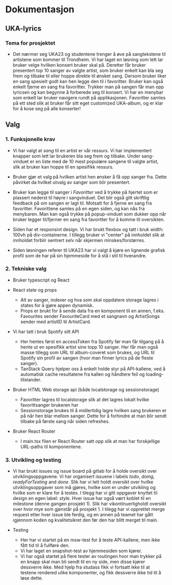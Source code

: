 # Dokumentasjon

##  UKA-lyrics
### Tema for prosjektet
- Det nærmer seg UKA23 og studentene trenger å øve på sangtekstene til artistene som kommer til Trondheim. Vi har laget en løsning som lett lar bruker velge hvilken konsert bruker skal på. Deretter får bruker presentert top 10 sanger av valgte artist, som bruker enkelt kan bla seg frem og tilbake til eller hoppe direkte til ønsket sang. Dersom bruker liker en sang spesielt godt kan hen legge den til i favoritter. Bruker kan også enkelt fjerne en sang fra favoritter. Trykker man på sangen får man opp lyricsen og kan begynne å forberede seg til konsert. Vi har en menybar som enkelt lar bruker navigere rundt på applikasjonen. Favoritter samles på ett sted slik at bruker får sitt eget customized UKA-album, og er klar for å kose seg på alle konserter!

## Valg

### 1. Funksjonelle krav
- Vi har valgt at _sang_ til en artist er vår ressurs. Vi har implementert knapper som lett lar brukeren bla seg frem og tilbake. Under sang-vinduet er en liste med de 10 mest populære sangene til valgte artist, slik at bruker kan hoppe til en spesifikk ressurs.

 - Bruker gjør et valg på hvilken artist hen ønsker å få opp sanger fra. Dette påvirket da hvilket utvalg av sanger som blir presentert.

 - Bruker kan legge til sanger i _Favoritter_ ved å trykke på hjertet som er plassert nederst til høyre i sangvinduet. Det blir også gitt skriftlig feedback på om sangen er lagt til. Motsatt for å fjerne en sang fra favoritter. Favorittene samles på en egen siden, og kan nås fra menybaren. Man kan også trykke på popup-vinduet som dukker opp når bruker legger til/fjerner en sang fra favoritter for å komme til oversikten.

 - Siden har et responsivt design. Vi har brukt flexbox og tatt i bruk width: 100vh på div-containerne. I tillegg bruker vi "center" på innholdet slik at innholdet forblir sentrert selv når skjermen minskes/forstørres.

 - Siden løsningen referer til UKA23 har vi valgt å kjøre en lignende grafisk profil som de har på sin hjemmeside for å stå i stil til hverandre.

### 2. Tekniske valg
- Bruker typescript og React 

- React state og props
  - Alt av sanger, indexer og hva som skal oppdatere storage lagres i states for å gjøre appen dynamisk.
  -  Props er brukt for å sende data fra en komponent til en annen, f.eks. Favourites sender FavouriteCard med et sangnavn og ArtistSongs sender med artistID til ArtistCard. 

- Vi har tatt i bruk Spotify sitt API
  - Her hentes først en accessToken fra Spotify før man får tilgang på å hente ut en spesifikk artist sine topp 10 sanger. Her får man også masse tillegg som URL til album-coveret som brukes, og URL til Spotify sin profil av sangen (hvor man finner lyrics på de fleste sanger).
  - TanStack Query hjelper oss å enkelt holde styr på API-kallene, ved å automatisk cache resultatene fra kallen og håndtere feil og loading-tilstander. 

- Bruker HTML Web storage api (både localstorage og sessionstorage)
  - Favoritter lagres til localstorage slik at det lagres lokalt hvilke favorittsanger brukeren har
  - Sessionstorage brukes til å midlertidig lagre hvilken sang brukeren er på når hen blar mellom sanger. Dette for å forhindre at man blir sendt tilbake på første sang når siden refreshes.  

- Bruker React Router
  - I main.tsx filen er React Router satt opp slik at man har forskjellige URL-paths til komponentene. 

### 3. Utvikling og testing
- Vi har brukt issues og issue board på gitlab for å holde oversikt over utviklingsoppgavene. Vi har organisert issuene i labels _todo_, _doing_, _readyForTesting_ and _done_. Slik har vi lett holdt oversikt over hvilke utviklingsoppgaver som må gjøres, hvilke som er under utvikling og hvilke som er klare for å testes. I tilegg har vi gitt oppgaver knyttet til design en egen label: _style_. Hver issue har også vært koblet til en milestone (denne gangen prosjekt 1). Slik har vikontinuerligholdt oversikt over hvor mye som gjenstår på prosjekt 1. I tilegg har vi opprettet merge request etter hver issue ble ferdig, og en annen på teamet har gått igjennom koden og kvalitetsikret den før den har blitt merget til main. 

- Testing
  - Her har vi startet på en msw-test for å teste API-kallene, men ikke fått tid til å fullføre den. 
  - Vi har laget en snapshot-test av hjemmesiden som kjører.
  - Vi har også startet på flere tester av routingen hvor man trykker på en knapp skal man bli sendt til en ny side, men disse kjører dessverre ikke. Med hjelp fra studass fikk vi fortsatt ikke til at testene rendered ulike komponenter, og fikk dessverre ikke tid til å løse dette. 